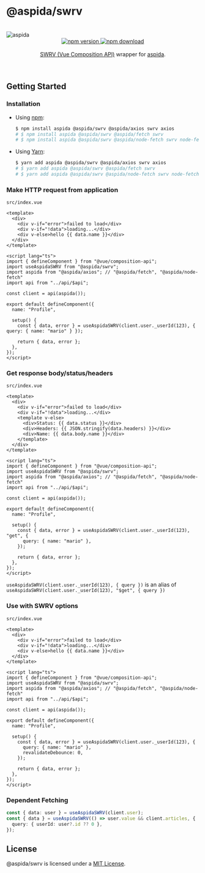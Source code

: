# @aspida/swrv

<br />
<img src="https://aspida.github.io/aspida/logos/png/logo.png" alt="aspida" title="aspida" />
<div align="center">
  <a href="https://www.npmjs.com/package/@aspida/swrv">
    <img src="https://img.shields.io/npm/v/@aspida/swrv" alt="npm version" />
  </a>
  <a href="https://www.npmjs.com/package/@aspida/swrv">
    <img src="https://img.shields.io/npm/dm/@aspida/swrv" alt="npm download" />
  </a>
</div>
<br />
<div align="center"><a href="https://github.com/Kong/swrv">SWRV (Vue Composition API)</a> wrapper for <a href="https://github.com/aspida/aspida/">aspida</a>.</div>
<br />
<br />

## Getting Started

### Installation

- Using [npm](https://www.npmjs.com/):

  ```sh
  $ npm install aspida @aspida/swrv @aspida/axios swrv axios
  # $ npm install aspida @aspida/swrv @aspida/fetch swrv
  # $ npm install aspida @aspida/swrv @aspida/node-fetch swrv node-fetch
  ```

- Using [Yarn](https://yarnpkg.com/):

  ```sh
  $ yarn add aspida @aspida/swrv @aspida/axios swrv axios
  # $ yarn add aspida @aspida/swrv @aspida/fetch swrv
  # $ yarn add aspida @aspida/swrv @aspida/node-fetch swrv node-fetch
  ```

### Make HTTP request from application

`src/index.vue`

```vue
<template>
  <div>
    <div v-if="error">failed to load</div>
    <div v-if="!data">loading...</div>
    <div v-else>hello {{ data.name }}</div>
  </div>
</template>

<script lang="ts">
import { defineComponent } from "@vue/composition-api";
import useAspidaSWRV from "@aspida/swrv";
import aspida from "@aspida/axios"; // "@aspida/fetch", "@aspida/node-fetch"
import api from "../api/$api";

const client = api(aspida());

export default defineComponent({
  name: "Profile",

  setup() {
    const { data, error } = useAspidaSWRV(client.user._userId(123), { query: { name: "mario" } });

    return { data, error };
  },
});
</script>
```

### Get response body/status/headers

`src/index.vue`

```vue
<template>
  <div>
    <div v-if="error">failed to load</div>
    <div v-if="!data">loading...</div>
    <template v-else>
      <div>Status: {{ data.status }}</div>
      <div>Headers: {{ JSON.stringify(data.headers) }}</div>
      <div>Name: {{ data.body.name }}</div>
    </template>
  </div>
</template>

<script lang="ts">
import { defineComponent } from "@vue/composition-api";
import useAspidaSWRV from "@aspida/swrv";
import aspida from "@aspida/axios"; // "@aspida/fetch", "@aspida/node-fetch"
import api from "../api/$api";

const client = api(aspida());

export default defineComponent({
  name: "Profile",

  setup() {
    const { data, error } = useAspidaSWRV(client.user._userId(123), "get", {
      query: { name: "mario" },
    });

    return { data, error };
  },
});
</script>
```

`useAspidaSWRV(client.user._userId(123), { query })` is an alias of `useAspidaSWRV(client.user._userId(123), "$get", { query })`

### Use with SWRV options

`src/index.vue`

```vue
<template>
  <div>
    <div v-if="error">failed to load</div>
    <div v-if="!data">loading...</div>
    <div v-else>hello {{ data.name }}</div>
  </div>
</template>

<script lang="ts">
import { defineComponent } from "@vue/composition-api";
import useAspidaSWRV from "@aspida/swrv";
import aspida from "@aspida/axios"; // "@aspida/fetch", "@aspida/node-fetch"
import api from "../api/$api";

const client = api(aspida());

export default defineComponent({
  name: "Profile",

  setup() {
    const { data, error } = useAspidaSWRV(client.user._userId(123), {
      query: { name: "mario" },
      revalidateDebounce: 0,
    });

    return { data, error };
  },
});
</script>
```

### Dependent Fetching

```ts
const { data: user } = useAspidaSWRV(client.user);
const { data } = useAspidaSWRV(() => user.value && client.articles, {
  query: { userId: user?.id ?? 0 },
});
```

## License

@aspida/swrv is licensed under a [MIT License](https://github.com/aspida/aspida/blob/master/packages/aspida-swrv/LICENSE).
